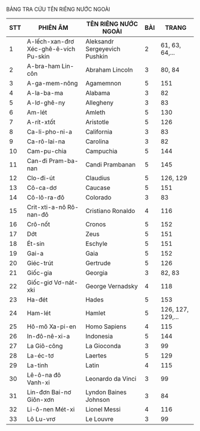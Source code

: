 BẢNG TRA CỨU
TÊN RIÊNG NƯỚC NGOÀI

STT | PHIÊN ÂM | TÊN RIÊNG NƯỚC NGOÀI | BÀI | TRANG
--- | --- | --- | --- | ---
1 | A-lếch-xan-đrơ Xéc-ghê-ê-vích Pu-skin | Aleksandr Sergeyevich Pushkin | 2 | 61, 63, 64,...
2 | A-bra-ham Lin-côn | Abraham Lincoln | 3 | 80, 84
3 | A-ga-mem-nông | Agamemnon | 5 | 151
4 | A-la-ba-ma | Alabama | 3 | 82
5 | A-lơ-ghê-ny | Allegheny | 3 | 83
6 | Am-lét | Amleth | 5 | 130
7 | A-rít-xtốt | Aristotle | 5 | 126
8 | Ca-li-pho-ni-a | California | 3 | 83
9 | Ca-rô-lai-na | Carolina | 3 | 82
10 | Cam-pu-chia | Campuchia | 5 | 144
11 | Can-đi Pram-ba-nan | Candi Prambanan | 5 | 145
12 | Clo-đi-út | Claudius | 5 | 126, 129
13 | Cô-ca-dơ | Caucase | 5 | 151
14 | Cô-lô-ra-đô | Colorado | 3 | 83
15 | Crit-xti-a-nô Rô-nan-đô | Cristiano Ronaldo | 4 | 116
16 | Crô-nốt | Cronos | 5 | 152
17 | Dớt | Zeus | 5 | 151
18 | Ét-sin | Eschyle | 5 | 151
19 | Gai-a | Gaia | 5 | 152
20 | Giéc-trút | Gertrude | 5 | 126
21 | Giốc-gia | Georgia | 3 | 82, 83
22 | Giốc-giơ Vơ-nát-xki | George Vernadsky | 4 | 118
23 | Ha-đét | Hades | 5 | 153
24 | Ham-lét | Hamlet | 5 | 126, 127, 129,...
25 | Hô-mô Xa-pi-en | Homo Sapiens | 4 | 115
26 | In-đô-nê-xi-a | Indonesia | 5 | 144
27 | La Giô-công | La Gioconda | 3 | 99
28 | La-éc-tơ | Laertes | 5 | 129
29 | La-tinh | Latin | 4 | 115
30 | Lê-ô-na đô Vanh-xi | Leonardo da Vinci | 3 | 99
31 | Lin-đơn Bai-nơ Giôn-xơn | Lyndon Baines Johnson | 3 | 84
32 | Li-ô-nen Mét-xi | Lionel Messi | 4 | 116
33 | Lô Lu-vrơ | Le Louvre | 3 | 99